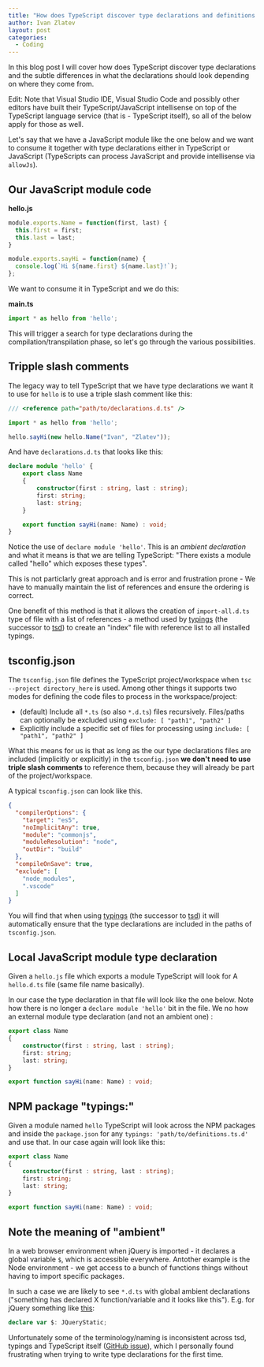 ```yaml
---
title: "How does TypeScript discover type declarations and definitions for JavaScript code?"
author: Ivan Zlatev
layout: post
categories:
  - Coding
---
```


In this blog post I will cover how does TypeScript discover type declarations and the subtle differences in what the declarations should look depending on where they come from. 

Edit: Note that Visual Studio IDE, Visual Studio Code and possibly other editors have built their TypeScript/JavaScript intellisense on top of the TypeScript language service (that is - TypeScript itself), so all of the below apply for those as well.

Let's say that we have a JavaScript module like the one below and we want to consume it together with type declarations either in TypeScript or JavaScript (TypeScripts can process JavaScript and provide intellisense via `allowJs`).


## Our JavaScript module code

**hello.js**
```javascript
module.exports.Name = function(first, last) {
  this.first = first;
  this.last = last;
}

module.exports.sayHi = function(name) {
  console.log(`Hi ${name.first} ${name.last}!`);
};
```

We want to consume it in TypeScript and we do this:

**main.ts**
```typescript
import * as hello from 'hello';
```

This will trigger a search for type declarations during the compilation/transpilation phase, so let's go through the various possibilities.

## Tripple slash comments

The legacy way to tell TypeScript that we have type declarations we want it to use for `hello` is to use a triple slash comment like this:

```typescript
/// <reference path="path/to/declarations.d.ts" />

import * as hello from 'hello';

hello.sayHi(new hello.Name("Ivan", "Zlatev"));
```

And have `declarations.d.ts` that looks like this:

```typescript
declare module 'hello' {
    export class Name
    {
        constructor(first : string, last : string);
        first: string;
        last: string;
    }

    export function sayHi(name: Name) : void;
}
```

Notice the use of `declare module 'hello'`. This is an *ambient declaration* and what it means is that we are telling TypeScript: "There exists a module called "hello" which exposes these types".

This is not particlarly great approach and is error and frustration prone - We have to manually maintain the list of references and ensure the ordering is correct.

One benefit of this method is that it allows the creation of `import-all.d.ts` type of file with a list of references - a method used by [typings](https://github.com/typings/typings) (the successor to [tsd](definitelytyped.org)) to create an "index" file with reference list to all installed typings.

## tsconfig.json

The `tsconfig.json` file defines the TypeScript project/workspace when `tsc --project directory_here` is used. Among other things it supports two modes for defining the code files to process in the workspace/project:

* (default) Include all `*.ts` (so also `*.d.ts`) files recursively. Files/paths can optionally be excluded using `exclude: [ "path1", "path2" ]`
* Explicitly include a specific set of files for processing using `include: [ "path1", "path2" ]`

What this means for us is that as long as the our type declarations files are included (implicitly or explicitly) in the `tsconfig.json` **we don't need to use triple slash comments** to reference them, because they will already be part of the project/workspace.

A typical `tsconfig.json` can look like this.

```json
{
  "compilerOptions": {
    "target": "es5",
    "noImplicitAny": true,
    "module": "commonjs",
    "moduleResolution": "node",
    "outDir": "build"
  },
  "compileOnSave": true,
  "exclude": [
    "node_modules",
    ".vscode"
  ]
}
```

You will find that when using [typings](https://github.com/typings/typings) (the successor to [tsd](definitelytyped.org)) it will automatically ensure that the type declarations are included in the paths of `tsconfig.json`.

## Local JavaScript module type declaration

Given a `hello.js` file which exports a module TypeScript will look for  A `hello.d.ts` file (same file name basically).

In our case the type declaration in that file will look like the one below. Note how there is no longer a `declare module 'hello'` bit in the file. We no how an external module type declaration (and not an ambient one) :

```typescript
export class Name
{
    constructor(first : string, last : string);
    first: string;
    last: string;
}

export function sayHi(name: Name) : void;
```


## NPM package "typings:"

Given a module named `hello` TypeScript will look across the NPM packages and inside the `package.json` for any `typings: 'path/to/definitions.ts.d'` and use that. In our case again will look like this:

```typescript
export class Name
{
    constructor(first : string, last : string);
    first: string;
    last: string;
}

export function sayHi(name: Name) : void;
```


## Note the meaning of "ambient" 

In a web browser environment when jQuery is imported - it declares a global variable `$`, which is accessible everywhere. Antother example is the Node environment - we get access to a bunch of functions things without having to import specific packages.

In such a case we are likely to see `*.d.ts` with global ambient declarations ("something has declared X function/variable and it looks like this"). E.g. for jQuery something like [this](https://github.com/DefinitelyTyped/DefinitelyTyped/blob/master/jquery/jquery.d.ts#L3221):

```typescript
declare var $: JQueryStatic;
```

Unfortunately some of the terminology/naming is inconsistent across tsd, typings and TypeScript itself ([GitHub issue](https://github.com/typings/core/issues/12)), which I personally found frustrating when trying to write type declarations for the first time.





